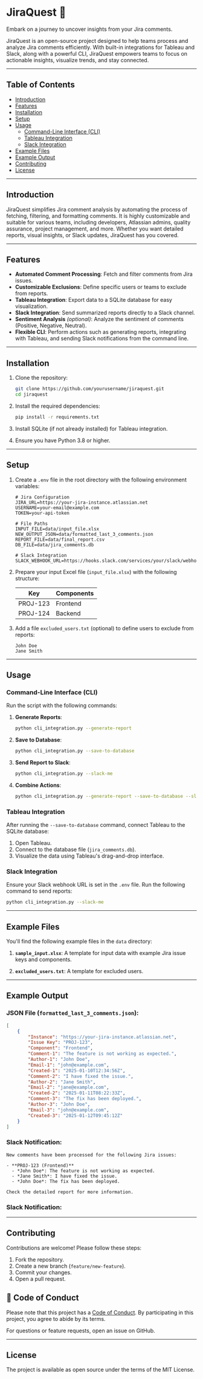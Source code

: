 # JiraQuest 🌌

Embark on a journey to uncover insights from your Jira comments.

JiraQuest is an open-source project designed to help teams process and analyze Jira comments efficiently. With built-in integrations for Tableau and Slack, along with a powerful CLI, JiraQuest empowers teams to focus on actionable insights, visualize trends, and stay connected.

---

## Table of Contents

- [Introduction](#introduction)
- [Features](#features)
- [Installation](#installation)
- [Setup](#setup)
- [Usage](#usage)
  - [Command-Line Interface (CLI)](#command-line-interface-cli)
  - [Tableau Integration](#tableau-integration)
  - [Slack Integration](#slack-integration)
- [Example Files](#example-files)
- [Example Output](#example-output)
- [Contributing](#contributing)
- [License](#license)

---

## Introduction

JiraQuest simplifies Jira comment analysis by automating the process of fetching, filtering, and formatting comments. It is highly customizable and suitable for various teams, including developers, Atlassian admins, quality assurance, project management, and more. Whether you want detailed reports, visual insights, or Slack updates, JiraQuest has you covered.

---

## Features

- **Automated Comment Processing**: Fetch and filter comments from Jira issues.
- **Customizable Exclusions**: Define specific users or teams to exclude from reports.
- **Tableau Integration**: Export data to a SQLite database for easy visualization.
- **Slack Integration**: Send summarized reports directly to a Slack channel.
- **Sentiment Analysis** *(optional)*: Analyze the sentiment of comments (Positive, Negative, Neutral).
- **Flexible CLI**: Perform actions such as generating reports, integrating with Tableau, and sending Slack notifications from the command line.

---

## Installation

1. Clone the repository:

   ```bash
   git clone https://github.com/yourusername/jiraquest.git
   cd jiraquest
   ```

2. Install the required dependencies:

   ```bash
   pip install -r requirements.txt
   ```

3. Install SQLite (if not already installed) for Tableau integration.

4. Ensure you have Python 3.8 or higher.

---

## Setup

1. Create a `.env` file in the root directory with the following environment variables:

   ```plaintext
   # Jira Configuration
   JIRA_URL=https://your-jira-instance.atlassian.net
   USERNAME=your-email@example.com
   TOKEN=your-api-token

   # File Paths
   INPUT_FILE=data/input_file.xlsx
   NEW_OUTPUT_JSON=data/formatted_last_3_comments.json
   REPORT_FILE=data/final_report.csv
   DB_FILE=data/jira_comments.db

   # Slack Integration
   SLACK_WEBHOOK_URL=https://hooks.slack.com/services/your/slack/webhook
   ```

2. Prepare your input Excel file (`input_file.xlsx`) with the following structure:

   | Key      | Components |
   | -------- | ---------- |
   | PROJ-123 | Frontend   |
   | PROJ-124 | Backend    |

3. Add a file `excluded_users.txt` (optional) to define users to exclude from reports:

   ```plaintext
   John Doe
   Jane Smith
   ```

---

## Usage

### Command-Line Interface (CLI)

Run the script with the following commands:

1. **Generate Reports**:

   ```bash
   python cli_integration.py --generate-report
   ```

2. **Save to Database**:

   ```bash
   python cli_integration.py --save-to-database
   ```

3. **Send Report to Slack**:

   ```bash
   python cli_integration.py --slack-me
   ```

4. **Combine Actions**:

   ```bash
   python cli_integration.py --generate-report --save-to-database --slack-me
   ```

### Tableau Integration

After running the `--save-to-database` command, connect Tableau to the SQLite database:

1. Open Tableau.
2. Connect to the database file (`jira_comments.db`).
3. Visualize the data using Tableau's drag-and-drop interface.

### Slack Integration

Ensure your Slack webhook URL is set in the `.env` file. Run the following command to send reports:

```bash
python cli_integration.py --slack-me
```

---

## Example Files

You'll find the following example files in the `data` directory:

1. **`sample_input.xlsx`**: A template for input data with example Jira issue keys and components.

2. **`excluded_users.txt`**: A template for excluded users.


---

## Example Output

### JSON File (`formatted_last_3_comments.json`):

```json
[
    {
        "Instance": "https://your-jira-instance.atlassian.net",
        "Issue Key": "PROJ-123",
        "Component": "Frontend",
        "Comment-1": "The feature is not working as expected.",
        "Author-1": "John Doe",
        "Email-1": "john@example.com",
        "Created-1": "2025-01-10T12:34:56Z",
        "Comment-2": "I have fixed the issue.",
        "Author-2": "Jane Smith",
        "Email-2": "jane@example.com",
        "Created-2": "2025-01-11T08:22:33Z",
        "Comment-3": "The fix has been deployed.",
        "Author-3": "John Doe",
        "Email-3": "john@example.com",
        "Created-3": "2025-01-12T09:45:12Z"
    }
]
```

### Slack Notification:

```plaintext
New comments have been processed for the following Jira issues:

- **PROJ-123 (Frontend)**
  - *John Doe*: The feature is not working as expected.
  - *Jane Smith*: I have fixed the issue.
  - *John Doe*: The fix has been deployed.

Check the detailed report for more information.
```

### Slack Notification:



---

## Contributing

Contributions are welcome! Please follow these steps:

1. Fork the repository.
2. Create a new branch (`feature/new-feature`).
3. Commit your changes.
4. Open a pull request.

## 📜 Code of Conduct

Please note that this project has a [Code of Conduct](CODE_OF_CONDUCT.md). By participating in this project, you agree to abide by its terms.


For questions or feature requests, open an issue on GitHub.

---

## License

The project is available as open source under the terms of the MIT License.

